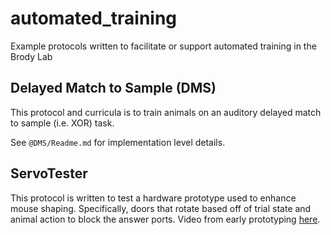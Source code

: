 # automated_training
Example protocols written to facilitate or support automated training in the Brody Lab


## Delayed Match to Sample (DMS)
This protocol and curricula is to train animals on an auditory delayed match to sample (i.e. XOR) task. 


See `@DMS/Readme.md` for implementation level details. 

## ServoTester
This protocol is written to test a hardware prototype used to enhance mouse shaping. Specifically, doors that rotate based off of trial state and animal action to block the answer ports. Video from early prototyping [here](https://photos.google.com/search/_tv_video/photo/AF1QipOuqEvSnivdp9mknZx1HGbufSP3hoFZdW9RFbi1).


